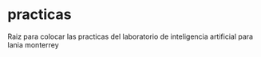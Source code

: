 # practicas
Raiz para colocar las practicas del laboratorio de inteligencia artificial para lania monterrey
